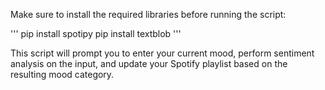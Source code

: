Make sure to install the required libraries before running the script:

'''
pip install spotipy
pip install textblob
'''

This script will prompt you to enter your current mood, perform sentiment analysis on the input, and update your Spotify playlist based on the resulting mood category.